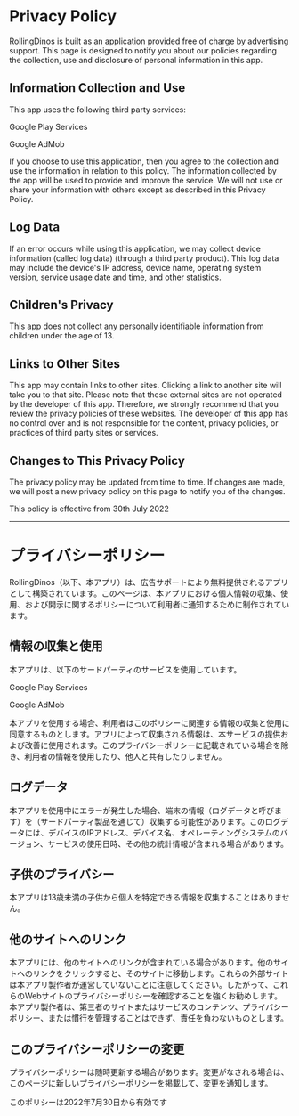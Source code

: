 # Privacy Policy

RollingDinos is built as an application provided free of charge by advertising support. This page is designed to notify you about our policies regarding the collection, use and disclosure of personal information in this app.

## Information Collection and Use

This app uses the following third party services:

Google Play Services

Google AdMob

If you choose to use this application, then you agree to the collection and use the information in relation to this policy. The information collected by the app will be used to provide and improve the service. We will not use or share your information with others except as described in this Privacy Policy.


## Log Data 

If an error occurs while using this application, we may collect device information (called log data) (through a third party product). This log data may include the device's IP address, device name, operating system version, service usage date and time, and other statistics.

## Children's Privacy

This app does not collect any personally identifiable information from children under the age of 13.

## Links to Other Sites

This app may contain links to other sites. Clicking a link to another site will take you to that site. Please note that these external sites are not operated by the developer of this app. Therefore, we strongly recommend that you review the privacy policies of these websites. The developer of this app has no control over and is not responsible for the content, privacy policies, or practices of third party sites or services.

## Changes to This Privacy Policy

The privacy policy may be updated from time to time. If changes are made, we will post a new privacy policy on this page to notify you of the changes.

This policy is effective from 30th July 2022



---


# プライバシーポリシー

RollingDinos（以下、本アプリ）は、広告サポートにより無料提供されるアプリとして構築されています。このページは、本アプリにおける個人情報の収集、使用、および開示に関するポリシーについて利用者に通知するために制作されています。

## 情報の収集と使用 

本アプリは、以下のサードパーティのサービスを使用しています。

Google Play Services

Google AdMob

本アプリを使用する場合、利用者はこのポリシーに関連する情報の収集と使用に同意するものとします。アプリによって収集される情報は、本サービスの提供および改善に使用されます。このプライバシーポリシーに記載されている場合を除き、利用者の情報を使用したり、他人と共有したりしません。

## ログデータ

本アプリを使用中にエラーが発生した場合、端末の情報（ログデータと呼びます）を（サードパーティ製品を通じて）収集する可能性があります。このログデータには、デバイスのIPアドレス、デバイス名、オペレーティングシステムのバージョン、サービスの使用日時、その他の統計情報が含まれる場合があります。 

## 子供のプライバシー

本アプリは13歳未満の子供から個人を特定できる情報を収集することはありません。 

## 他のサイトへのリンク

本アプリには、他のサイトへのリンクが含まれている場合があります。他のサイトへのリンクをクリックすると、そのサイトに移動します。これらの外部サイトは本アプリ製作者が運営していないことに注意してください。したがって、これらのWebサイトのプライバシーポリシーを確認することを強くお勧めします。本アプリ製作者は、第三者のサイトまたはサービスのコンテンツ、プライバシーポリシー、または慣行を管理することはできず、責任を負わないものとします。

## このプライバシーポリシーの変更

プライバシーポリシーは随時更新する場合があります。変更がなされる場合は、このページに新しいプライバシーポリシーを掲載して、変更を通知します。

このポリシーは2022年7月30日から有効です
